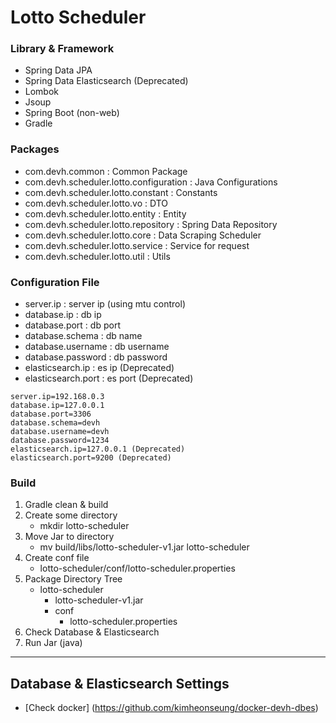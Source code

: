 # Lotto Scheduler

### Library & Framework
- Spring Data JPA
- Spring Data Elasticsearch (Deprecated)
- Lombok
- Jsoup
- Spring Boot (non-web)
- Gradle

### Packages
- com.devh.common : Common Package
- com.devh.scheduler.lotto.configuration : Java Configurations
- com.devh.scheduler.lotto.constant : Constants
- com.devh.scheduler.lotto.vo : DTO
- com.devh.scheduler.lotto.entity : Entity
- com.devh.scheduler.lotto.repository : Spring Data Repository
- com.devh.scheduler.lotto.core : Data Scraping Scheduler
- com.devh.scheduler.lotto.service : Service for request
- com.devh.scheduler.lotto.util : Utils

### Configuration File
- server.ip : server ip (using mtu control)
- database.ip : db ip
- database.port : db port
- database.schema : db name
- database.username : db username
- database.password : db password
- elasticsearch.ip : es ip (Deprecated)
- elasticsearch.port : es port (Deprecated)
```
server.ip=192.168.0.3
database.ip=127.0.0.1
database.port=3306
database.schema=devh
database.username=devh
database.password=1234
elasticsearch.ip=127.0.0.1 (Deprecated)
elasticsearch.port=9200 (Deprecated)
```

### Build  
1. Gradle clean & build
2. Create some directory
   - mkdir lotto-scheduler
3. Move Jar to directory
   - mv build/libs/lotto-scheduler-v1.jar lotto-scheduler
4. Create conf file
   - lotto-scheduler/conf/lotto-scheduler.properties
5. Package Directory Tree
   - lotto-scheduler
     - lotto-scheduler-v1.jar
     - conf
       - lotto-scheduler.properties
6. Check Database & Elasticsearch
7. Run Jar (java)
---
## Database & Elasticsearch Settings
- [Check docker] (https://github.com/kimheonseung/docker-devh-dbes)
